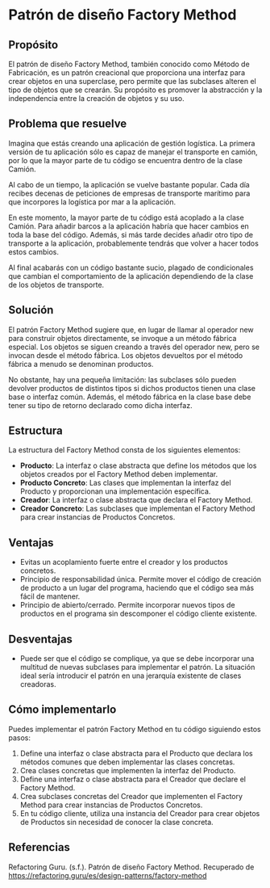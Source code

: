 # Patrón de diseño Factory Method

## Propósito
El patrón de diseño Factory Method, también conocido como Método de Fabricación, es un patrón creacional que proporciona una interfaz para crear objetos en una superclase, pero permite que las subclases alteren el tipo de objetos que se crearán. Su propósito es promover la abstracción y la independencia entre la creación de objetos y su uso.

## Problema que resuelve
Imagina que estás creando una aplicación de gestión logística. La primera versión de tu aplicación sólo es capaz de manejar el transporte en camión, por lo que la mayor parte de tu código se encuentra dentro de la clase Camión.

Al cabo de un tiempo, la aplicación se vuelve bastante popular. Cada día recibes decenas de peticiones de empresas de transporte marítimo para que incorpores la logística por mar a la aplicación.

En este momento, la mayor parte de tu código está acoplado a la clase Camión. Para añadir barcos a la aplicación habría que hacer cambios en toda la base del código. Además, si más tarde decides añadir otro tipo de transporte a la aplicación, probablemente tendrás que volver a hacer todos estos cambios.

Al final acabarás con un código bastante sucio, plagado de condicionales que cambian el comportamiento de la aplicación dependiendo de la clase de los objetos de transporte.

## Solución
El patrón Factory Method sugiere que, en lugar de llamar al operador new para construir objetos directamente, se invoque a un método fábrica especial. Los objetos se siguen creando a través del operador new, pero se invocan desde el método fábrica. Los objetos devueltos por el método fábrica a menudo se denominan productos.

No obstante, hay una pequeña limitación: las subclases sólo pueden devolver productos de distintos tipos si dichos productos tienen una clase base o interfaz común. Además, el método fábrica en la clase base debe tener su tipo de retorno declarado como dicha interfaz.

## Estructura
La estructura del Factory Method consta de los siguientes elementos:
- **Producto**: La interfaz o clase abstracta que define los métodos que los objetos creados por el Factory Method deben implementar.
- **Producto Concreto**: Las clases que implementan la interfaz del Producto y proporcionan una implementación específica.
- **Creador**: La interfaz o clase abstracta que declara el Factory Method.
- **Creador Concreto**: Las subclases que implementan el Factory Method para crear instancias de Productos Concretos.

## Ventajas
- Evitas un acoplamiento fuerte entre el creador y los productos concretos.
- Principio de responsabilidad única. Permite mover el código de creación de producto a un lugar del programa, haciendo que el código sea más fácil de mantener.
- Principio de abierto/cerrado. Permite incorporar nuevos tipos de productos en el programa sin descomponer el código cliente existente.

## Desventajas
- Puede ser que el código se complique, ya que se debe incorporar una multitud de nuevas subclases para implementar el patrón. La situación ideal sería introducir el patrón en una jerarquía existente de clases creadoras.

## Cómo implementarlo
Puedes implementar el patrón Factory Method en tu código siguiendo estos pasos:
1. Define una interfaz o clase abstracta para el Producto que declara los métodos comunes que deben implementar las clases concretas.
2. Crea clases concretas que implementen la interfaz del Producto.
3. Define una interfaz o clase abstracta para el Creador que declare el Factory Method.
4. Crea subclases concretas del Creador que implementen el Factory Method para crear instancias de Productos Concretos.
5. En tu código cliente, utiliza una instancia del Creador para crear objetos de Productos sin necesidad de conocer la clase concreta.

## Referencias
Refactoring Guru. (s.f.). Patrón de diseño Factory Method. Recuperado de https://refactoring.guru/es/design-patterns/factory-method
